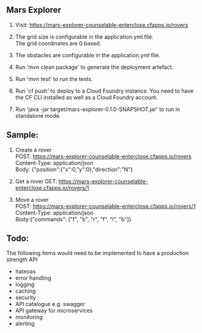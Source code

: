 Mars Explorer
---
1. Visit: https://mars-explorer-counselable-enterclose.cfapps.io/rovers

2. The grid size is configurable in the application.yml file.  
The grid coordinates are 0 based.

3. The obstacles are configurable in the application.yml file.

4. Run 'mvn clean package' to generate the deployment artefact.  
5. Run 'mvn test' to run the tests.  

6. Run 'cf push' to deploy to a Cloud Foundry instance. You need to have the CF CLI installed as well as a Cloud Foundry account.

7. Run 'java -jar target/mars-explorer-0.1.0-SNAPSHOT.jar' to run in standalone mode.  

Sample:
---
1. Create a rover  
POST: https://mars-explorer-counselable-enterclose.cfapps.io/rovers  
Content-Type: application/json  
Body: {"position":{"x":0,"y":0},"direction":"N"}  

2. Get a rover
GET: https://mars-explorer-counselable-enterclose.cfapps.io/rovers/1  

3. Move a rover  
POST: https://mars-explorer-counselable-enterclose.cfapps.io/rovers/1  
Content-Type: application/json  
Body:{"commands": ["f", "b", "r", "f", "l", "b"]}

Todo:
---
The following items would need to be implemented to have a production strength API
* hateoas
* error handling
* logging
* caching
* security
* API catalogue e.g. swagger
* API gateway for microservices
* monitoring
* alerting
